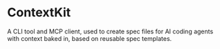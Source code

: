 # ContextKit
A CLI tool and MCP client, used to create spec files for AI coding agents with context baked in, based on reusable spec templates.
